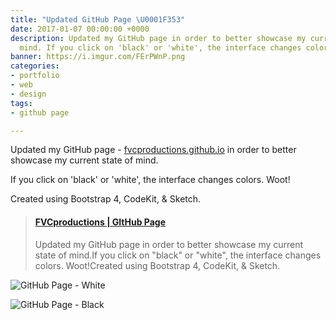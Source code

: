 ```yaml
---
title: "Updated GitHub Page \U0001F353"
date: 2017-01-07 00:00:00 +0000
description: Updated my GitHub page in order to better showcase my current state of
  mind. If you click on 'black' or 'white', the interface changes colors. Woot!
banner: https://i.imgur.com/FErPWnP.png
categories:
- portfolio
- web
- design
tags:
- github page

---
```

Updated my GitHub page - [fvcproductions.github.io](//fvcprodutions.github.io) in order to better showcase my current state of mind.

If you click on 'black' or 'white', the interface changes colors. Woot!

Created using Bootstrap 4, CodeKit, & Sketch.

<blockquote class="embedly-card"><h4><a href="https://www.behance.net/gallery/47133303/FVCproductions-GItHub-Page">FVCproductions | GItHub Page</a></h4><p>Updated my GitHub page in order to better showcase my current state of mind.If you click on "black" or "white", the interface changes colors. Woot!Created using Bootstrap 4, CodeKit, & Sketch.</p></blockquote>
<script async src="//cdn.embedly.com/widgets/platform.js" charset="UTF-8"></script>

![GitHub Page - White](https://i.imgur.com/FErPWnP.png)

![GitHub Page - Black](https://i.imgur.com/Zh9j8NU.png)
